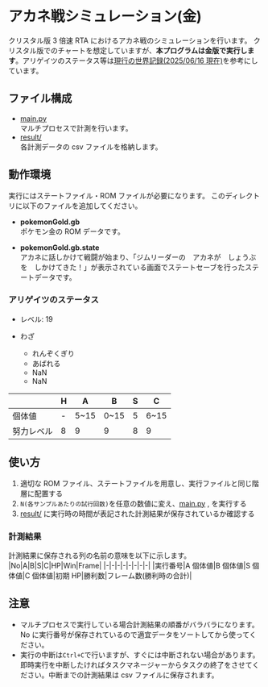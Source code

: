 # アカネ戦シミュレーション(金)

クリスタル版 3 倍速 RTA におけるアカネ戦のシミュレーションを行います。
クリスタル版でのチャートを想定していますが、**本プログラムは金版で実行します**。アリゲイツのステータス等は[現行の世界記録(2025/06/16 現在)](https://youtu.be/da06Q1UbQxo?si=guNMW6SLd5LsMAXL)を参考にしています。

## ファイル構成

- [main.py](./main.py)  
   マルチプロセスで計測を行います。
- [result/](./result/)  
   各計測データの csv ファイルを格納します。

## 動作環境

実行にはステートファイル・ROM ファイルが必要になります。
このディレクトリに以下のファイルを追加してください。

- **pokemonGold.gb**  
  ポケモン金の ROM データです。

- **pokemonGold.gb.state**  
  アカネに話しかけて戦闘が始まり、「ジムリーダーの　アカネが　しょうぶを　しかけてきた！」が表示されている画面でステートセーブを行ったステートデータです。

### アリゲイツのステータス

- レベル: 19
- わざ

  - れんぞくぎり
  - あばれる
  - NaN
  - NaN

|            | H   | A    | B    | S   | C    |
| ---------- | --- | ---- | ---- | --- | ---- |
| 個体値     | -   | 5~15 | 0~15 | 5   | 6~15 |
| 努力レベル | 8   | 9    | 9    | 8   | 9    |

## 使い方

1. 適切な ROM ファイル、ステートファイルを用意し、実行ファイルと同じ階層に配置する
1. `N(各サンプルあたりの試行回数)`を任意の数値に変え、[main.py](./main.py) , を実行する
1. [result/](./result/) に実行時の時間が表記された計測結果が保存されているか確認する

### 計測結果

計測結果に保存される列の名前の意味を以下に示します。
|No|A|B|S|C|HP|Win|Frame|
|-|-|-|-|-|-|-|-|
|実行番号|A 個体値|B 個体値|S 個体値|C 個体値|初期 HP|勝利数|フレーム数(勝利時の合計)|

## 注意

- マルチプロセスで実行している場合計測結果の順番がバラバラになります。No に実行番号が保存されているので適宜データをソートしてから使ってください。
- 実行の中断は`Ctrl+C`で行いますが、すぐには中断されない場合があります。即時実行を中断したければタスクマネージャーからタスクの終了をさせてください。中断までの計測結果は csv ファイルに保存されます。

